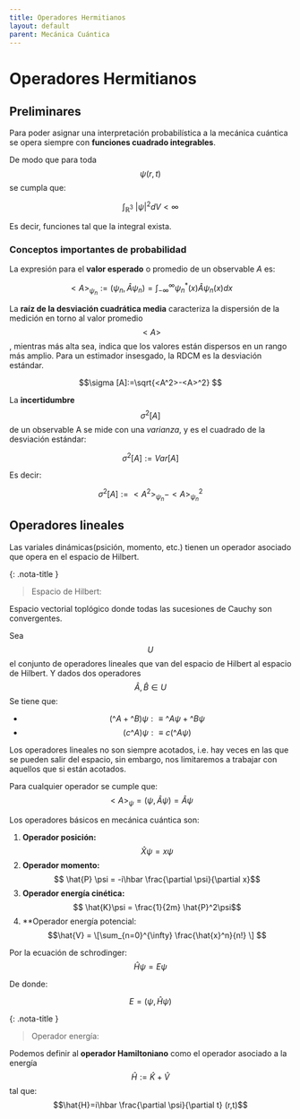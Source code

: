 ```yaml
---
title: Operadores Hermitianos
layout: default
parent: Mecánica Cuántica
---
```

# Operadores Hermitianos

## Preliminares

Para poder asignar una interpretación probabilística a la mecánica cuántica se opera siempre con **funciones cuadrado integrables**.

De modo que para toda $$\psi (r,t)$$ se cumpla que:

$$\int_{\mathbb {R} ^{3}}~|\psi |^{2}dV < \infty$$

Es decir, funciones tal que la integral exista.

### Conceptos importantes de probabilidad


La expresión para el **valor esperado** o promedio de un observable _A_ es:
                                            
$$ <A>_{\psi_n} := (\psi_n, \hat{A} \psi_n)=\int_{-\infty}^{\infty}\psi_n^*(x)\hat{A} \psi_n (x)dx $$

La **raíz de la desviación cuadrática media** caracteriza la dispersión de la medición en torno al valor promedio $$<A>$$, mientras más alta sea, indica que los valores están dispersos en un rango más amplio. Para un estimador insesgado, la RDCM es la desviación estándar. 

$$\sigma [A]:=\sqrt{<A^2>-<A>^2} $$

La **incertidumbre** $$\sigma^2 [A]$$ de un observable A se mide con una *varianza*, y es el cuadrado de la desviación estándar:

  $$\sigma^2 [A]:=Var[A]$$
  
Es decir:
  
  $$\sigma^2 [A]:= <A^2>_{\psi_n} - <A>_{\psi_n}^2$$

## Operadores lineales

Las variales dinámicas(psición, momento, etc.) tienen un operador asociado que opera en el espacio de Hilbert.

{: .nota-title }
> Espacio de Hilbert:
>
>
Espacio vectorial toplógico donde todas las sucesiones de Cauchy son convergentes.

Sea $$U$$ el conjunto de operadores lineales que van del espacio de Hilbert al espacio de Hilbert. Y dados dos operadores $$\hat{A}, \hat{B} \in U$$
Se tiene que:

- $$(\^{A} + \^{B})\psi : \equiv \^{A} \psi + \^{B} \psi $$
- $$(c\^{A})\psi : \equiv c(\^{A}\psi)$$

Los operadores lineales no son siempre acotados, i.e. hay veces en las que se pueden salir del espacio, sin embargo, nos limitaremos a trabajar con aquellos que si están acotados.
  
Para cualquier operador se cumple que:  
$$<A>_\psi = (\psi, \hat{A} \psi) = \hat{A} \psi$$
  
Los operadores básicos en mecánica cuántica son:
  
1. **Operador posición:** $$  \hat{X} \psi = x \psi$$
2. **Operador momento:** $$ \hat{P} \psi = -i\hbar \frac{\partial \psi}{\partial x}$$
3. **Operador energía cinética:** $$ \hat{K}\psi = \frac{1}{2m} \hat{P}^2\psi$$
4. **Operador energía potencial: $$\hat{V} = \[\sum_{n=0}^{\infty} \frac{\hat{x}^n}{n!} \] $$
  
Por la ecuación de schrodinger: 
   $$ \hat{H} \psi = E \psi$$

De donde:  
  
  $$E =(\psi, \hat{H}\psi)$$
  
{: .nota-title }
> Operador energía:
>
>
Podemos definir al **operador Hamiltoniano** como el operador asociado a la energía $$\hat{H}:= \hat{K} + \hat{V}$$ tal que:
$$\hat{H}=i\hbar \frac{\partial \psi}{\partial t} (r,t)$$

  

